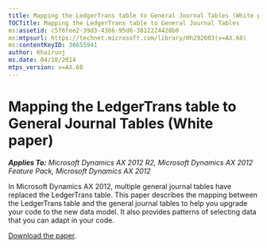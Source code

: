 ```yaml
---
title: Mapping the LedgerTrans table to General Journal Tables (White paper)
TOCTitle: Mapping the LedgerTrans table to General Journal Tables
ms:assetid: c5f6fee2-39d3-4366-95d6-3812224428b0
ms:mtpsurl: https://technet.microsoft.com/library/Hh292603(v=AX.60)
ms:contentKeyID: 36655941
author: Khairunj
ms.date: 04/18/2014
mtps_version: v=AX.60
---
```


# Mapping the LedgerTrans table to General Journal Tables (White paper) 


_**Applies To:** Microsoft Dynamics AX 2012 R2, Microsoft Dynamics AX 2012 Feature Pack, Microsoft Dynamics AX 2012_

In Microsoft Dynamics AX 2012, multiple general journal tables have replaced the LedgerTrans table. This paper describes the mapping between the LedgerTrans table and the general journal tables to help you upgrade your code to the new data model. It also provides patterns of selecting data that you can adapt in your code.

[Download the paper](https://go.microsoft.com/fwlink/?linkid=221037).

  


